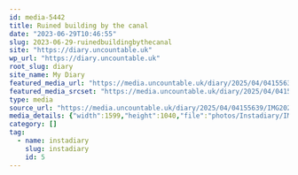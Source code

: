```yaml
---
id: media-5442
title: Ruined building by the canal
date: "2023-06-29T10:46:55"
slug: 2023-06-29-ruinedbuildingbythecanal
site: "https://diary.uncountable.uk"
wp_url: "https://diary.uncountable.uk"
root_slug: diary
site_name: My Diary
featured_media_url: "https://media.uncountable.uk/diary/2025/04/04155639/IMG20230629114655-edited.webp"
featured_media_srcset: "https://media.uncountable.uk/diary/2025/04/04155639/IMG20230629114655-edited-300x195.webp 300w, https://media.uncountable.uk/diary/2025/04/04155639/IMG20230629114655-edited-1024x666.webp 1024w, https://media.uncountable.uk/diary/2025/04/04155639/IMG20230629114655-edited-150x150.webp 150w, https://media.uncountable.uk/diary/2025/04/04155639/IMG20230629114655-edited-640x416.webp 640w, https://media.uncountable.uk/diary/2025/04/04155639/IMG20230629114655-edited.webp 1599w"
type: media
source_url: "https://media.uncountable.uk/diary/2025/04/04155639/IMG20230629114655-edited.webp"
media_details: {"width":1599,"height":1040,"file":"photos/Instadiary/IMG20230629114655-edited.webp","filesize":171608,"sizes":{"medium":{"file":"IMG20230629114655-edited-300x195.webp","width":300,"height":195,"filesize":22530,"mime_type":"image/webp","source_url":"https://media.uncountable.uk/diary/2025/04/04155639/IMG20230629114655-edited-300x195.webp"},"large":{"file":"IMG20230629114655-edited-1024x666.webp","width":1024,"height":666,"filesize":183254,"mime_type":"image/webp","source_url":"https://media.uncountable.uk/diary/2025/04/04155639/IMG20230629114655-edited-1024x666.webp"},"thumbnail":{"file":"IMG20230629114655-edited-150x150.webp","width":150,"height":150,"filesize":8996,"mime_type":"image/webp","source_url":"https://media.uncountable.uk/diary/2025/04/04155639/IMG20230629114655-edited-150x150.webp"},"mobwidth":{"file":"IMG20230629114655-edited-640x416.webp","width":640,"height":416,"filesize":93566,"mime_type":"image/webp","source_url":"https://media.uncountable.uk/diary/2025/04/04155639/IMG20230629114655-edited-640x416.webp"},"full":{"file":"IMG20230629114655-edited.webp","width":1599,"height":1040,"mime_type":"image/webp","source_url":"https://media.uncountable.uk/diary/2025/04/04155639/IMG20230629114655-edited.webp"}},"image_meta":{"aperture":"0","credit":"","camera":"","caption":"","created_timestamp":"0","copyright":"","focal_length":"0","iso":"0","shutter_speed":"0","title":"","orientation":"0","keywords":[]}}
category: []
tag:
  - name: instadiary
    slug: instadiary
    id: 5
---
```


